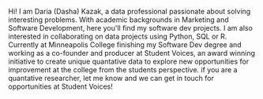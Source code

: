 Hi! I am Daria (Dasha) Kazak, a data professional passionate about solving interesting problems. 
With academic backgrounds in Marketing and Software Development, here you'll find my software dev projects. I am also interested in collaborating on data projects using Python, SQL or R. 
Currently at Minneapolis College finishing my Software Dev degree and working as a co-founder and producer at Student Voices, an award winning initiative to create unique quantative data to explore new opportunities for improvement at the college from the students perspective. if you are a quantative researcher, let me know and we can get in touch for opportunities at Student Voices!

